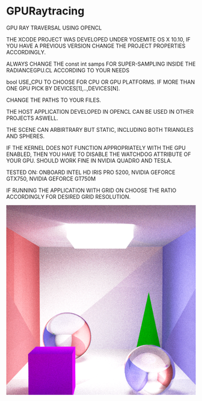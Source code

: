 # GPURaytracing
GPU RAY TRAVERSAL USING OPENCL 

THE XCODE PROJECT WAS DEVELOPED UNDER YOSEMITE OS X 10.10, IF YOU HAVE A PREVIOUS VERSION CHANGE THE PROJECT PROPERTIES ACCORDINGLY.


ALWAYS CHANGE THE const int samps FOR SUPER-SAMPLING INSIDE THE RADIANCEGPU.CL ACCORDING TO YOUR NEEDS

bool USE_CPU TO CHOOSE FOR CPU OR GPU PLATFORMS. IF MORE THAN ONE GPU PICK BY DEVICES[1],..,DEVICES[N].

CHANGE THE PATHS TO YOUR FILES.

THE HOST APPLICATION DEVELOPED IN OPENCL CAN BE USED IN OTHER PROJECTS ASWELL.


THE SCENE CAN ARBIRTRARY BUT STATIC, INCLUDING BOTH TRIANGLES AND SPHERES.


IF THE KERNEL DOES NOT FUNCTION APPROPRIATELY WITH THE GPU ENABLED, THEN YOU HAVE TO DISABLE THE WATCHDOG ATTRIBUTE OF YOUR GPU. SHOULD WORK FINE IN NVIDIA QUADRO AND TESLA.


TESTED ON: ONBOARD INTEL HD IRIS PRO 5200, NVIDIA GEFORCE GTX750, NVIDIA GEFORCE GT750M


IF RUNNING THE APPLICATION WITH GRID ON CHOOSE THE RATIO ACCORDINGLY FOR DESIRED GRID RESOLUTION.

![1600spp](1600spp.png)
